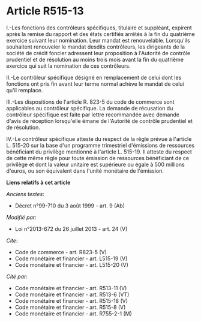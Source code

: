 # Article R515-13

I.-Les fonctions des contrôleurs spécifiques, titulaire et suppléant, expirent après la remise du rapport et des états
certifiés arrêtés à la fin du quatrième exercice suivant leur nomination. Leur mandat est renouvelable. Lorsqu'ils souhaitent
renouveler le mandat desdits contrôleurs, les dirigeants de la société de crédit foncier adressent leur proposition à
l'Autorité de contrôle prudentiel et de résolution au moins trois mois avant la fin du quatrième exercice qui suit la
nomination de ces contrôleurs. 

II.-Le contrôleur spécifique désigné en remplacement de celui dont les fonctions ont pris fin avant leur terme normal achève
le mandat de celui qu'il remplace. 

III.-Les dispositions de l'article R. 823-5 du code de commerce sont applicables au contrôleur spécifique. La demande de
récusation du contrôleur spécifique est faite par lettre recommandée avec demande d'avis de réception lorsqu'elle émane de
l'Autorité de contrôle prudentiel et de résolution. 

IV.-Le contrôleur spécifique atteste du respect de la règle prévue à l'article L. 515-20 sur la base d'un programme
trimestriel d'émissions de ressources bénéficiant du privilège mentionné à l'article L. 515-19. Il atteste du respect de
cette même règle pour toute émission de ressources bénéficiant de ce privilège et dont la valeur unitaire est supérieure ou
égale à 500 millions d'euros, ou son équivalent dans l'unité monétaire de l'émission.

**Liens relatifs à cet article**

_Anciens textes_:

  - Décret n°99-710 du 3 août 1999 - art. 9 (Ab)

_Modifié par_:

  - Loi n°2013-672 du 26 juillet 2013 - art. 24 (V)

_Cite_:

  - Code de commerce - art. R823-5 (V)
  - Code monétaire et financier - art. L515-19 (V)
  - Code monétaire et financier - art. L515-20 (V)

_Cité par_:

  - Code monétaire et financier - art. R513-11 (V)
  - Code monétaire et financier - art. R513-6 (VT)
  - Code monétaire et financier - art. R515-18 (V)
  - Code monétaire et financier - art. R515-8 (V)
  - Code monétaire et financier - art. R755-2-1 (M)
